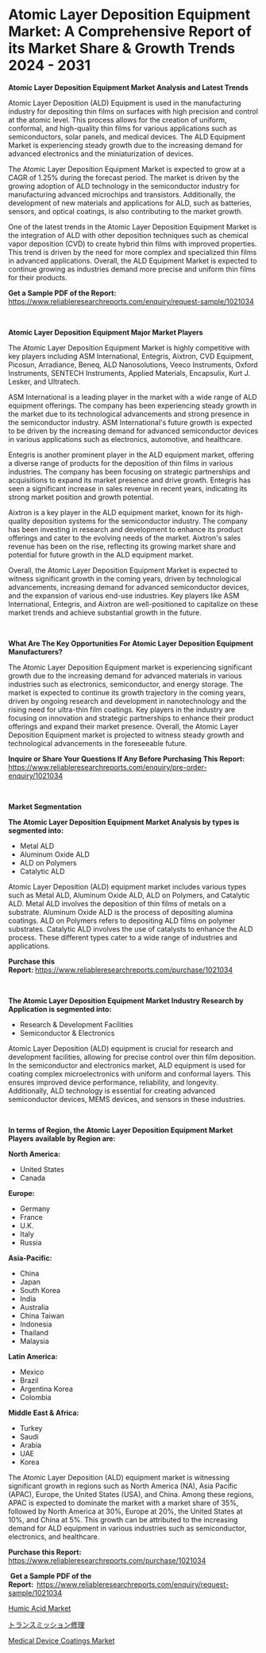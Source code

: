 <p><h1>Atomic Layer Deposition Equipment Market: A Comprehensive Report of its Market Share & Growth Trends 2024 - 2031</h1></p><p><strong>Atomic Layer Deposition Equipment Market Analysis and Latest Trends</strong></p>
<p><p>Atomic Layer Deposition (ALD) Equipment is used in the manufacturing industry for depositing thin films on surfaces with high precision and control at the atomic level. This process allows for the creation of uniform, conformal, and high-quality thin films for various applications such as semiconductors, solar panels, and medical devices. The ALD Equipment Market is experiencing steady growth due to the increasing demand for advanced electronics and the miniaturization of devices.</p><p>The Atomic Layer Deposition Equipment Market is expected to grow at a CAGR of 1.25% during the forecast period. The market is driven by the growing adoption of ALD technology in the semiconductor industry for manufacturing advanced microchips and transistors. Additionally, the development of new materials and applications for ALD, such as batteries, sensors, and optical coatings, is also contributing to the market growth.</p><p>One of the latest trends in the Atomic Layer Deposition Equipment Market is the integration of ALD with other deposition techniques such as chemical vapor deposition (CVD) to create hybrid thin films with improved properties. This trend is driven by the need for more complex and specialized thin films in advanced applications. Overall, the ALD Equipment Market is expected to continue growing as industries demand more precise and uniform thin films for their products.</p></p>
<p><strong>Get a Sample PDF of the Report:&nbsp;</strong> <a href="https://www.reliableresearchreports.com/enquiry/request-sample/1021034">https://www.reliableresearchreports.com/enquiry/request-sample/1021034</a></p>
<p>&nbsp;</p>
<p><strong>Atomic Layer Deposition Equipment Major Market Players</strong></p>
<p><p>The Atomic Layer Deposition Equipment Market is highly competitive with key players including ASM International, Entegris, Aixtron, CVD Equipment, Picosun, Arradiance, Beneq, ALD Nanosolutions, Veeco Instruments, Oxford Instruments, SENTECH Instruments, Applied Materials, Encapsulix, Kurt J. Lesker, and Ultratech.</p><p>ASM International is a leading player in the market with a wide range of ALD equipment offerings. The company has been experiencing steady growth in the market due to its technological advancements and strong presence in the semiconductor industry. ASM International's future growth is expected to be driven by the increasing demand for advanced semiconductor devices in various applications such as electronics, automotive, and healthcare.</p><p>Entegris is another prominent player in the ALD equipment market, offering a diverse range of products for the deposition of thin films in various industries. The company has been focusing on strategic partnerships and acquisitions to expand its market presence and drive growth. Entegris has seen a significant increase in sales revenue in recent years, indicating its strong market position and growth potential.</p><p>Aixtron is a key player in the ALD equipment market, known for its high-quality deposition systems for the semiconductor industry. The company has been investing in research and development to enhance its product offerings and cater to the evolving needs of the market. Aixtron's sales revenue has been on the rise, reflecting its growing market share and potential for future growth in the ALD equipment market.</p><p>Overall, the Atomic Layer Deposition Equipment Market is expected to witness significant growth in the coming years, driven by technological advancements, increasing demand for advanced semiconductor devices, and the expansion of various end-use industries. Key players like ASM International, Entegris, and Aixtron are well-positioned to capitalize on these market trends and achieve substantial growth in the future.</p></p>
<p>&nbsp;</p>
<p><strong>What Are The Key Opportunities For Atomic Layer Deposition Equipment Manufacturers?</strong></p>
<p><p>The Atomic Layer Deposition Equipment market is experiencing significant growth due to the increasing demand for advanced materials in various industries such as electronics, semiconductor, and energy storage. The market is expected to continue its growth trajectory in the coming years, driven by ongoing research and development in nanotechnology and the rising need for ultra-thin film coatings. Key players in the industry are focusing on innovation and strategic partnerships to enhance their product offerings and expand their market presence. Overall, the Atomic Layer Deposition Equipment market is projected to witness steady growth and technological advancements in the foreseeable future.</p></p>
<p><strong>Inquire or Share Your Questions If Any Before Purchasing This Report:</strong> <a href="https://www.reliableresearchreports.com/enquiry/pre-order-enquiry/1021034">https://www.reliableresearchreports.com/enquiry/pre-order-enquiry/1021034</a></p>
<p>&nbsp;</p>
<p><strong>Market Segmentation</strong></p>
<p><strong>The Atomic Layer Deposition Equipment Market Analysis by types is segmented into:</strong></p>
<p><ul><li>Metal ALD</li><li>Aluminum Oxide ALD</li><li>ALD on Polymers</li><li>Catalytic ALD</li></ul></p>
<p><p>Atomic Layer Deposition (ALD) equipment market includes various types such as Metal ALD, Aluminum Oxide ALD, ALD on Polymers, and Catalytic ALD. Metal ALD involves the deposition of thin films of metals on a substrate. Aluminum Oxide ALD is the process of depositing alumina coatings. ALD on Polymers refers to depositing ALD films on polymer substrates. Catalytic ALD involves the use of catalysts to enhance the ALD process. These different types cater to a wide range of industries and applications.</p></p>
<p><strong>Purchase this Report:&nbsp;</strong><a href="https://www.reliableresearchreports.com/purchase/1021034">https://www.reliableresearchreports.com/purchase/1021034</a></p>
<p>&nbsp;</p>
<p><strong>The Atomic Layer Deposition Equipment Market Industry Research by Application is segmented into:</strong></p>
<p><ul><li>Research & Development Facilities</li><li>Semiconductor & Electronics</li></ul></p>
<p><p>Atomic Layer Deposition (ALD) equipment is crucial for research and development facilities, allowing for precise control over thin film deposition. In the semiconductor and electronics market, ALD equipment is used for coating complex microelectronics with uniform and conformal layers. This ensures improved device performance, reliability, and longevity. Additionally, ALD technology is essential for creating advanced semiconductor devices, MEMS devices, and sensors in these industries.</p></p>
<p>&nbsp;</p>
<p><strong>In terms of Region, the Atomic Layer Deposition Equipment Market Players available by Region are:</strong></p>
<p>
    <p> <strong> North America: </strong>
        <ul>
            <li>United States</li>
            <li>Canada</li>
        </ul>
        </p> 
    <p> <strong> Europe: </strong>
        <ul>
            <li>Germany</li>
            <li>France</li>
            <li>U.K.</li>
            <li>Italy</li>
            <li>Russia</li>
        </ul>
        </p> 
    <p> <strong> Asia-Pacific: </strong>
        <ul>
            <li>China</li>
            <li>Japan</li>
            <li>South Korea</li>
            <li>India</li>
            <li>Australia</li>
            <li>China Taiwan</li>
            <li>Indonesia</li>
            <li>Thailand</li>
            <li>Malaysia</li>
        </ul>
        </p> 
    <p> <strong> Latin America: </strong>
        <ul>
            <li>Mexico</li>
            <li>Brazil</li>
            <li>Argentina Korea</li>
            <li>Colombia</li>
        </ul>
        </p> 
    <p> <strong> Middle East & Africa: </strong>
        <ul>
            <li>Turkey</li>
            <li>Saudi</li>
            <li>Arabia</li>
            <li>UAE</li>
            <li>Korea</li>
        </ul>
    </p>
    </p>
<p><p>The Atomic Layer Deposition (ALD) equipment market is witnessing significant growth in regions such as North America (NA), Asia Pacific (APAC), Europe, the United States (USA), and China. Among these regions, APAC is expected to dominate the market with a market share of 35%, followed by North America at 30%, Europe at 20%, the United States at 10%, and China at 5%. This growth can be attributed to the increasing demand for ALD equipment in various industries such as semiconductor, electronics, and healthcare.</p></p>
<p><strong>Purchase this Report: </strong><a href="https://www.reliableresearchreports.com/purchase/1021034">https://www.reliableresearchreports.com/purchase/1021034</a></p>
<p>&nbsp;<strong>Get a Sample PDF of the Report:&nbsp;&nbsp;</strong><a href="https://www.reliableresearchreports.com/enquiry/request-sample/1021034">https://www.reliableresearchreports.com/enquiry/request-sample/1021034</a></p>
<p><strong></strong></p>
<p><p><a href="https://cedar-agate-3da.notion.site/Humic-Acid-Market-Size-Furnishes-Valuable-Information-Encompassing-Market-Share-Market-Trends-and--064893bb2f1648018837eff60fd4da69">Humic Acid Market</a></p><p><a href="https://github.com/marbadji/Market-Research-Report-List-1/blob/main/69853568232.md">トランスミッション修理</a></p><p><a href="https://copper-carbon-84f.notion.site/Medical-Device-Coatings-Market-Challenges-Opportunities-and-Growth-Drivers-and-Major-Market-Playe-7e3b3b4d7972415e855efc43c756e320">Medical Device Coatings Market</a></p></p>